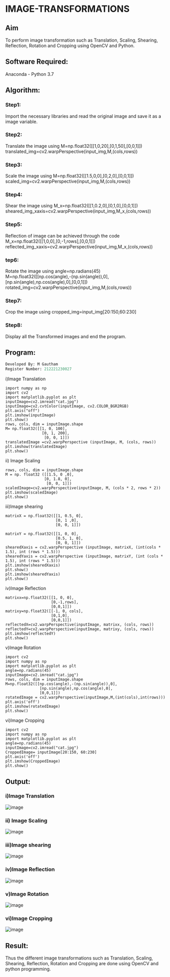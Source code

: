 # IMAGE-TRANSFORMATIONS


## Aim
To perform image transformation such as Translation, Scaling, Shearing, Reflection, Rotation and Cropping using OpenCV and Python.

## Software Required:
Anaconda - Python 3.7

## Algorithm:
### Step1:
Import the necessary libraries and read the original image and save it as a image variable.

### Step2:
Translate the image using M=np.float32([[1,0,20],[0,1,50],[0,0,1]]) translated_img=cv2.warpPerspective(input_img,M,(cols,rows))

### Step3:
Scale the image using M=np.float32([[1.5,0,0],[0,2,0],[0,0,1]]) scaled_img=cv2.warpPerspective(input_img,M,(cols,rows))

### Step4:
Shear the image using M_x=np.float32([[1,0.2,0],[0,1,0],[0,0,1]]) sheared_img_xaxis=cv2.warpPerspective(input_img,M_x,(cols,rows))

### Step5:
Reflection of image can be achieved through the code M_x=np.float32([[1,0,0],[0,-1,rows],[0,0,1]]) reflected_img_xaxis=cv2.warpPerspective(input_img,M_x,(cols,rows))

### tep6:
Rotate the image using angle=np.radians(45) M=np.float32([[np.cos(angle),-(np.sin(angle)),0],[np.sin(angle),np.cos(angle),0],[0,0,1]]) rotated_img=cv2.warpPerspective(input_img,M,(cols,rows))

### Step7:
Crop the image using cropped_img=input_img[20:150,60:230]

### Step8:
Display all the Transformed images and end the program.

## Program:
```python
Developed By: M Gautham
Register Number: 212221230027
```
i)Image Translation
```
import numpy as np
import cv2
import matplotlib.pyplot as plt
inputImage=cv2.imread("cat.jpg")
inputImage=cv2.cvtColor(inputImage, cv2.COLOR_BGR2RGB)
plt.axis("off")
plt.imshow(inputImage)
plt.show()
rows, cols, dim = inputImage.shape
M= np.float32([[1, 0, 100],
                [0, 1, 200],
                 [0, 0, 1]])
translatedImage =cv2.warpPerspective (inputImage, M, (cols, rows))
plt.imshow(translatedImage)
plt.show()
```

ii) Image Scaling
```
rows, cols, dim = inputImage.shape
M = np. float32 ([[1.5, 0 ,0],
                 [0, 1.8, 0],
                  [0, 0, 1]])
scaledImage=cv2.warpPerspective(inputImage, M, (cols * 2, rows * 2))
plt.imshow(scaledImage)
plt.show()
```
iii)Image shearing
```
matrixX = np.float32([[1, 0.5, 0],
                      [0, 1 ,0],
                      [0, 0, 1]])

matrixY = np.float32([[1, 0, 0],
                      [0.5, 1, 0],
                      [0, 0, 1]])
shearedXaxis = cv2.warpPerspective (inputImage, matrixX, (int(cols * 1.5), int (rows * 1.5)))
shearedYaxis = cv2.warpPerspective (inputImage, matrixY, (int (cols * 1.5), int (rows * 1.5)))
plt.imshow(shearedXaxis)
plt.show()
plt.imshow(shearedYaxis)
plt.show()
```
iv)Image Reflection
```
matrixx=np.float32([[1, 0, 0],
                    [0,-1,rows],
                    [0,0,1]])
matrixy=np.float32([[-1, 0, cols],
                    [0,1,0],
                    [0,0,1]])
reflectedX=cv2.warpPerspective(inputImage, matrixx, (cols, rows))
reflectedY=cv2.warpPerspective(inputImage, matrixy, (cols, rows))
plt.imshow(reflectedY)
plt.show()
```
v)Image Rotation
```
import cv2
import numpy as np
import matplotlib.pyplot as plt
angle=np.radians(45)
inputImage=cv2.imread("cat.jpg")
rows, cols, dim = inputImage.shape
M=np.float32([[np.cos(angle),-(np.sin(angle)),0],
               [np.sin(angle),np.cos(angle),0],
               [0,0,1]])
rotatedImage = cv2.warpPerspective(inputImage,M,(int(cols),int(rows)))
plt.axis('off')
plt.imshow(rotatedImage)
plt.show()
```
vi)Image Cropping
```
import cv2
import numpy as np
import matplotlib.pyplot as plt
angle=np.radians(45)
inputImage=cv2.imread("cat.jpg")
CroppedImage= inputImage[20:150, 60:230]
plt.axis('off')
plt.imshow(CroppedImage)
plt.show()
```
## Output:
### i)Image Translation
![image](https://github.com/muppirgautham/IMAGE-TRANSFORMATIONS/assets/94810884/a389c721-0189-41ff-8d77-4d43963ace9f)


### ii) Image Scaling
![image](https://github.com/muppirgautham/IMAGE-TRANSFORMATIONS/assets/94810884/53512234-344e-4b6a-9e34-c08fc0f9579f)



### iii)Image shearing
![image](https://github.com/muppirgautham/IMAGE-TRANSFORMATIONS/assets/94810884/3312a335-693d-4c02-bb67-d42140b9779a)


### iv)Image Reflection
![image](https://github.com/muppirgautham/IMAGE-TRANSFORMATIONS/assets/94810884/12b130ae-a2b7-4333-9a29-69fefb47dcc0)




### v)Image Rotation
![image](https://github.com/muppirgautham/IMAGE-TRANSFORMATIONS/assets/94810884/8302d075-f49b-456d-aecb-87b7289d01a6)



### vi)Image Cropping
![image](https://github.com/muppirgautham/IMAGE-TRANSFORMATIONS/assets/94810884/6a24d480-1774-46a6-a0e6-66ce7e12ecb8)



## Result: 

Thus the different image transformations such as Translation, Scaling, Shearing, Reflection, Rotation and Cropping are done using OpenCV and python programming.
